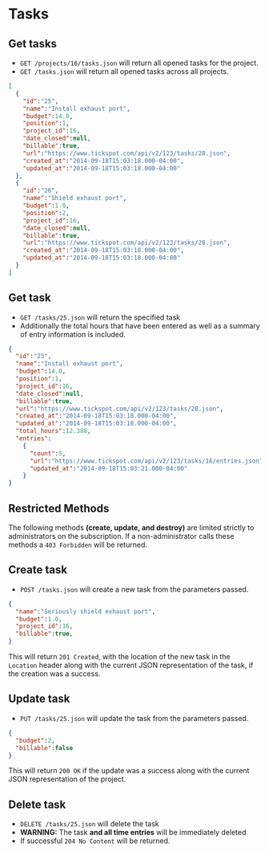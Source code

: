 Tasks
========

Get tasks
------------

* `GET /projects/16/tasks.json` will return all opened tasks for the project.
* `GET /tasks.json` will return all opened tasks across all projects.

```json
[
  {
    "id":"25",
    "name":"Install exhaust port",
    "budget":14.0,
    "position":1,
    "project_id":16,
    "date_closed":null,
    "billable":true,
    "url":"https://www.tickspot.com/api/v2/123/tasks/28.json",
    "created_at":"2014-09-18T15:03:18.000-04:00",
    "updated_at":"2014-09-18T15:03:18.000-04:00"
  },
  {
    "id":"26",
    "name":"Shield exhaust port",
    "budget":1.0,
    "position":2,
    "project_id":16,
    "date_closed":null,
    "billable":true,
    "url":"https://www.tickspot.com/api/v2/123/tasks/28.json",
    "created_at":"2014-09-18T15:03:18.000-04:00",
    "updated_at":"2014-09-18T15:03:18.000-04:00"
  }
]
```


Get task
-----------

* `GET /tasks/25.json` will return the specified task
* Additionally the total hours that have been entered as well as a summary of entry information is included.

```json
{
  "id":"25",
  "name":"Install exhaust port",
  "budget":14.0,
  "position":1,
  "project_id":16,
  "date_closed":null,
  "billable":true,
  "url":"https://www.tickspot.com/api/v2/123/tasks/28.json",
  "created_at":"2014-09-18T15:03:18.000-04:00",
  "updated_at":"2014-09-18T15:03:18.000-04:00",
  "total_hours":12.388,
  "entries":
    {
      "count":5,
      "url":"https://www.tickspot.com/api/v2/123/tasks/16/entries.json",
      "updated_at":"2014-09-18T15:03:21.000-04:00"
    }
}
```

Restricted Methods
----
The following methods **(create, update, and destroy)** are limited strictly to administrators on the subscription.  If a non-administrator calls these methods a `403 Forbidden` will be returned.

Create task
--------------

* `POST /tasks.json` will create a new task from the parameters passed.

```json
{
  "name":"Seriously shield exhaust port",
  "budget":1.0,
  "project_id":16,
  "billable":true,
}
```

This will return `201 Created`, with the location of the new task in the `Location` header along with the current JSON representation of the task, if the creation was a success.


Update task
---------------

* `PUT /tasks/25.json` will update the task from the parameters passed.

```json
{
  "budget":2,
  "billable":false
}
```

This will return `200 OK` if the update was a success along with the current JSON representation of the project.

Delete task
-------------

* `DELETE /tasks/25.json` will delete the task
* **WARNING:** The task **and all time entries** will be immediately deleted
* If successful `204 No Content` will be returned.